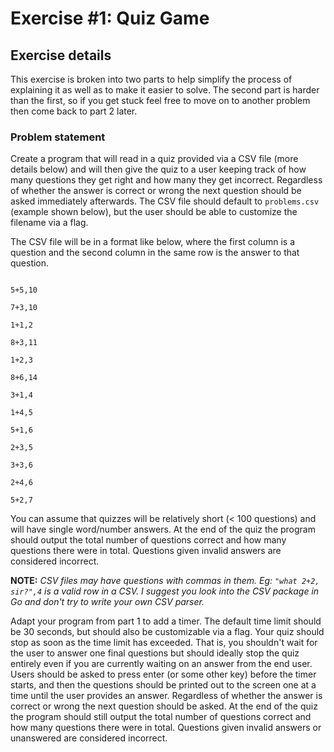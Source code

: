 # Exercise #1: Quiz Game


## Exercise details

  

This exercise is broken into two parts to help simplify the process of explaining it as well as to make it easier to solve. The second part is harder than the first, so if you get stuck feel free to move on to another problem then come back to part 2 later.

### Problem statement
Create a program that will read in a quiz provided via a CSV file (more details below) and will then give the quiz to a user keeping track of how many questions they get right and how many they get incorrect. Regardless of whether the answer is correct or wrong the next question should be asked immediately afterwards.
The CSV file should default to `problems.csv` (example shown below), but the user should be able to customize the filename via a flag.

  

The CSV file will be in a format like below, where the first column is a question and the second column in the same row is the answer to that question.
```

5+5,10

7+3,10

1+1,2

8+3,11

1+2,3

8+6,14

3+1,4

1+4,5

5+1,6

2+3,5

3+3,6

2+4,6

5+2,7

```
You can assume that quizzes will be relatively short (< 100 questions) and will have single word/number answers.
At the end of the quiz the program should output the total number of questions correct and how many questions there were in total. Questions given invalid answers are considered incorrect.

  

**NOTE:**  *CSV files may have questions with commas in them. Eg: `"what 2+2, sir?",4` is a valid row in a CSV. I suggest you look into the CSV package in Go and don't try to write your own CSV parser.*


Adapt your program from part 1 to add a timer. The default time limit should be 30 seconds, but should also be customizable via a flag.
Your quiz should stop as soon as the time limit has exceeded. That is, you shouldn't wait for the user to answer one final questions but should ideally stop the quiz entirely even if you are currently waiting on an answer from the end user.
Users should be asked to press enter (or some other key) before the timer starts, and then the questions should be printed out to the screen one at a time until the user provides an answer. Regardless of whether the answer is correct or wrong the next question should be asked.
At the end of the quiz the program should still output the total number of questions correct and how many questions there were in total. Questions given invalid answers or unanswered are considered incorrect.
